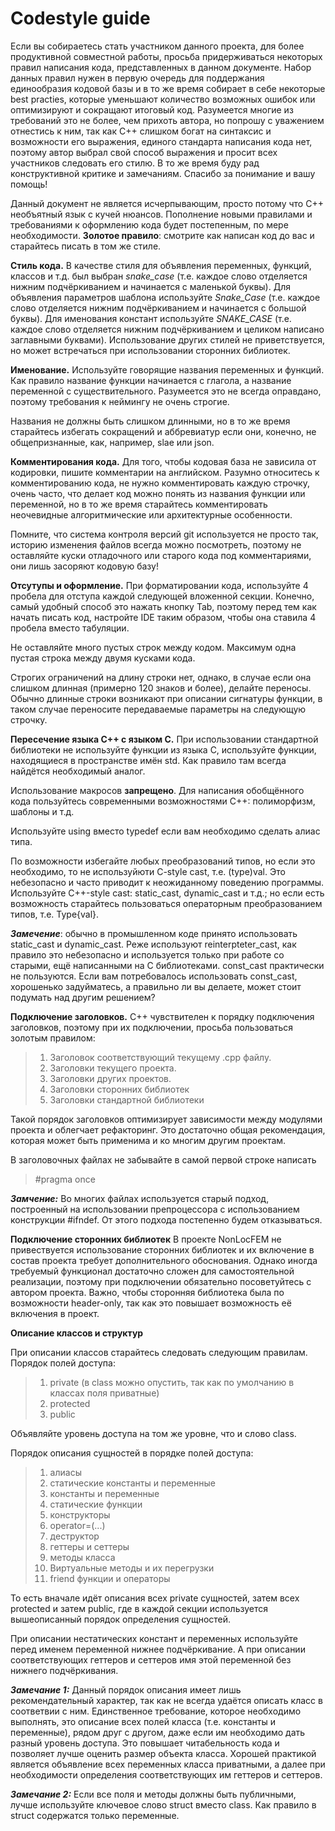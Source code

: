 # Codestyle guide

Если вы собираетесь стать участником данного проекта, для более продуктивной совместной работы, просьба придерживаться некоторых правил написания кода, представленных в данном документе. Набор данных правил нужен в первую очередь для поддержания единообразия кодовой базы и в то же время собирает в себе некоторые best practies, которые уменьшают количество возможных ошибок или оптимизируют и сокращают итоговый код. Разумеется многие из требований это не более, чем прихоть автора, но попрошу с уважением отнестись к ним, так как C++ слишком богат на синтаксис и возможности его выражения, единого стандарта написания кода нет, поэтому автор выбрал свой способ выражения и просит всех участников следовать его стилю. В то же время буду рад конструктивной критике и замечаниям. Спасибо за понимание и вашу помощь!

Данный документ не является исчерпывающим, просто потому что C++ необъятный язык с кучей нюансов. Пополнение новыми правилами и требованиями к оформлению кода будет постепенным, по мере необходимости. **Золотое правило**: смотрите как написан код до вас и старайтесь писать в том же стиле.

**Стиль кода.**
В качестве стиля для объявления переменных, функций, классов и т.д. был выбран *snake_case* (т.е. каждое слово отделяется нижним подчёркиванием и начинается с маленькой буквы). Для объявления параметров шаблона используйте *Snake_Case* (т.е. каждое слово отделяется нижним подчёркиванием и начинается с большой буквы). Для именования констант используйте *SNAKE_CASE* (т.е. каждое слово отделяется нижним подчёркиванием и целиком написано заглавными буквами). Использование других стилей не приветствуется, но может встречаться при использовании сторонних библиотек.

**Именование.**
Используйте говорящие названия переменных и функций. Как правило название функции начинается с глагола, а название переменной с существительного. Разумеется это не всегда оправдано, поэтому требования к неймингу не очень строгие.

Названия не должны быть слишком длинными, но в то же время старайтесь избегать сокращений и аббревиатур если они, конечно, не общепризнанные, как, например, slae или json.

**Комментирования кода.**
Для того, чтобы кодовая база не зависила от кодировки, пишите комментарии на английском. Разумно относитесь к комментированию кода, не нужно комментировать каждую строчку, очень часто, что делает код можно понять из названия функции или переменной, но в то же время старайтесь комментировать неочевидные алгоритмические или архитектурные особенности. 

Помните, что система контроля версий git используется не просто так, историю изменения файлов всегда можно посмотреть, поэтому не оставляйте куски отладочного или старого кода под комментариями, они лишь засоряют кодовую базу!

**Отсутупы и оформление.**
При форматировании кода, используйте 4 пробела для отступа каждой следующей вложенной секции. Конечно, самый удобный способ это нажать кнопку Tab, поэтому перед тем как начать писать код, настройте IDE таким образом, чтобы она ставила 4 пробела вместо табуляции.

Не оставляйте много пустых строк между кодом. Максимум одна пустая строка между двумя кусками кода.

Строгих ограничений на длину строки нет, однако, в случае если она слишком длинная (примерно 120 знаков и более), делайте переносы. Обычно длинные строки возникают при описании сигнатуры функции, в таком случае переносите передаваемые параметры на следующую строчку.

**Пересечение языка C++ с языком C.**
При использовании стандартной библиотеки не используйте функции из языка C, используйте функции, находящиеся в пространстве имён std. Как правило там всегда найдётся необходимый аналог.

Использование макросов **запрещено**. Для написания обобщённого кода пользуйтесь современными возможностями C++: полиморфизм, шаблоны и т.д.

Используйте using вместо typedef если вам необходимо сделать алиас типа.

По возможности избегайте любых преобразований типов, но если это необходимо, то не используйюти C-style cast, т.е. (type)val. Это небезопасно и часто приводит к неожиданному поведению программы. Используйте С++-style cast: static_cast, dynamic_cast и т.д.; но если есть возможность старайтесь пользоваться операторным преобразованием типов, т.е. Type{val}.

***Замечение***: обычно в промышленном коде принято использовать static_cast и dynamic_cast. Реже используют reinterpteter_cast, как правило это небезопасно и используется только при работе со старыми, ещё написанными на C библиотеками. const_cast практически не пользуются. Если вам потребовалось использовать const_cast, хорошенько задуйматесь, а правильно ли вы делаете, может стоит подумать над другим решением?

**Подключение заголовков.**
C++ чувствителен к порядку подключения заголовков, поэтому при их подключении, просьба пользоваться золотым правилом:

> 1. Заголовок соответствующий текущему .cpp файлу.
> 2. Заголовки текущего проекта.
> 3. Заголовки других проектов.
> 4. Заголовки сторонних библиотек
> 5. Заголовки стандартной библиотеки

Такой порядок заголовков оптимизирует зависимости между модулями проекта и облегчает рефакторинг. Это достаточно общая рекомендация, которая может быть применима и ко многим другим проектам.

В заголовочных файлах не забывайте в самой первой строке написать
>#pragma once

***Замчение:*** Во многих файлах используется старый подход, построенный на использовании препроцессора с использованием конструкции #ifndef. От этого подхода постепенно будем отказываться.

**Подключение сторонних библиотек**
В проекте NonLocFEM не привествуется использование сторонних библиотек и их включение в состав проекта требует дополнительного обоснования. Однако иногда требуемый функционал достаточно сложен для самостоятельной реализации, поэтому при подключении обязательно посоветуйтесь с автором проекта. Важно, чтобы сторонняя библиотека была по возможности header-only, так как это повышает возможность её включения в проект.

**Описание классов и структур**

При описании классов старайтесь следовать следующим правилам. Порядок полей доступа:
>1. private (в class можно опустить, так как по умолчанию в классах поля приватные)
>2. protected
>3. public

Объявляйте уровень доступа на том же уровне, что и слово class.

Порядок описания сущностей в порядке полей доступа:
>1. алиасы
>2. статические константы и переменные
>4. константы и переменные
>6. статические функции
>7. конструкторы
>8. operator=(...)
>9. деструктор
>10. геттеры и сеттеры
>11. методы класса
>12. Виртуальные методы и их перегрузки
>13. friend функции и операторы

То есть вначале идёт описания всех private сущностей, затем всех protected и затем public, где в каждой секции используется вышеописанный порядок определения сущностей.

При описании нестатических констант и переменных используйте перед именем переменной нижнее подчёркивание. А при описании соответствующих геттеров и сеттеров имя этой переменной без нижнего подчёркивания.

***Замечание 1:*** Данный порядок описания имеет лишь рекомендательный характер, так как не всегда удаётся описать класс в соответвии с ним. Единственное требование, которое необходимо выполнять, это описание всех полей класса (т.е. константы и переменные), рядом друг с другом, даже если им необходимо дать разный уровень доступа. Это повышает читабельность кода и позволяет лучше оценить размер объекта класса. Хорошей практикой является объявление всех переменных класса приватными, а далее при необходимости определения соответствующих им геттеров и сеттеров.

***Замечание 2:*** Если все поля и методы должны быть публичными, лучше используйте ключевое слово struct вместо class. Как правило в struct содержатся только переменные.